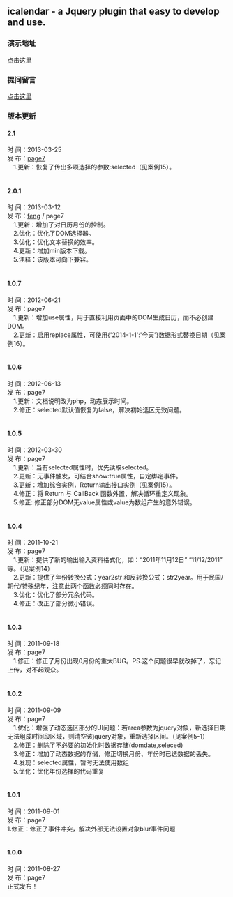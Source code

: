 <h2>icalendar - a Jquery plugin that easy to develop and use.</h2>

<h3>演示地址</h3>
<a href="http://www.pt-framework.com/project/icalendar/">点击这里</a>
<br />

<h3>提问留言</h3>
<a href="http://www.pt-framework.com/blog/?page_id=171">点击这里</a>
<br />

<h3>版本更新</h3>

<h4>2.1</h4>
时 间：2013-03-25<br />
发 布：<a href="mailto:zhounan0120@gmail.com">page7</a><br />
    　1.更新：恢复了传出多项选择的参数:selected（见案例15）。<br />
<br />
<h4>2.0.1</h4>
时 间：2013-03-12<br />
发 布：<a href="mailto:ilove908402777@gmail.com">feng</a> / page7<br />
    　1.更新：增加了对日历月份的控制。<br />
    　2.优化：优化了DOM选择器。<br />
    　3.优化：优化文本替换的效率。<br />
    　4.更新：增加min版本下载。<br />
    　5.注释：该版本可向下兼容。<br />
<br />
<h4>1.0.7</h4>
时 间：2012-06-21<br />
发 布：page7<br />
    　1.更新：增加use属性，用于直接利用页面中的DOM生成日历，而不必创建DOM。<br />
    　2.更新：启用replace属性，可使用{'2014-1-1':'今天'}数据形式替换日期（见案例16）。<br />
<br />
<h4>1.0.6</h4>
时 间：2012-06-13<br />
发 布：page7<br />
    　1.更新：文档说明改为php，动态展示时间。<br />
    　2.修正：selected默认值恢复为false，解决初始选区无效问题。<br />
<br />
<h4>1.0.5</h4>
时 间：2012-03-30<br />
发 布：page7<br />
    　1.更新：当有selected属性时，优先读取selected。<br />
    　2.更新：无事件触发，可结合show:true属性，自定绑定事件。<br />
    　3.更新：增加综合实例，Return输出接口实例（见案例15）。<br />
    　4.修正：将 Return 与 CallBack 函数外置，解决循环重定义现象。<br />
    　5.修正: 修正部分DOM无value属性或value为数组产生的意外错误。<br />
<br />
<h4>1.0.4</h4>
时 间：2011-10-21<br />
发 布：page7<br />
    　1.更新：提供了新的输出输入资料格式化，如：“2011年11月12日” “11/12/2011” 等。（见案例14）<br />
    　2.更新：提供了年份转换公式：year2str 和反转换公式：str2year。用于民国/朝代/特殊纪年，注意此两个函数必须同时存在。<br />
    　3.优化：优化了部分冗余代码。<br />
    　4.修正：改正了部分微小错误。<br />
<br />
<h4>1.0.3</h4>
时 间：2011-09-18<br />
发 布：page7<br />
    　1.修正：修正了月份出现0月份的重大BUG。PS.这个问题很早就改掉了，忘记上传，对不起观众。<br />
<br />
<h4>1.0.2</h4>
时 间：2011-09-09<br />
发 布：page7<br />
    　1.优化：增强了动态选区部分的UI问题：若area参数为jquery对象，新选择日期无法组成时间段区域，则清空该jquery对象，重新选择区间。（见案例5-1）<br />
    　2.修正：删除了不必要的初始化时数据存储(domdate,seleced)<br />
    　3.修正：增加了动态数据的存储，修正切换月份、年份时已选数据的丢失。<br />
    　4.发现：selected属性，暂时无法使用数组<br />
    　5.优化：优化年份选择的代码重复<br />
<br />
<h4>1.0.1</h4>
时 间：2011-09-01<br />
发 布：page7<br />
    1.修正：修正了事件冲突，解决外部无法设置对象blur事件问题<br />
<br />
<h4>1.0.0</h4>
时 间：2011-08-27<br />
发 布：page7<br />
    正式发布！<br />
